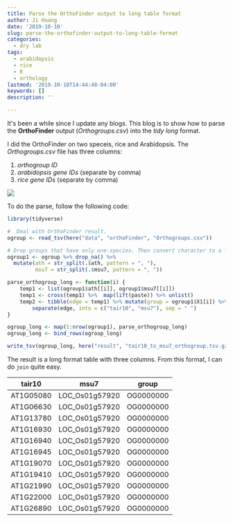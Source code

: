 ```yaml
---
title: Parse the OrthoFinder output to long table format
author: Ji Huang
date: '2019-10-10'
slug: parse-the-orthofinder-output-to-long-table-format
categories:
  - dry lab
tags:
  - arabidopsis
  - rice
  - R
  - orthology
lastmod: '2019-10-10T14:44:48-04:00'
keywords: []
description: ''

---
```



It's been a while since I update any blogs. This blog is to show how to parse the **OrthoFinder** output (*Orthogroups.csv*) into the *tidy long* format.

<!--more-->

I did the OrthoFinder on two speceis, rice and Arabidopsis. The *Orthogroups.csv* file has three columns: 

1. *orthogroup ID*
2. *arabidopsis gene IDs* (separate by comma)
3. *rice gene IDs* (separate by comma)

![](https://i.imgur.com/6Qt4ouf.png)


To do the parse, follow the following code:


```r
library(tidyverse)

#  Deal with OrthoFinder result.
ogroup <- read_tsv(here("data", "orthoFinder", "Orthogroups.csv"))

# Drop groups that have only one-species. Then convert character to a list.
ogroup1 <- ogroup %>% drop_na() %>% 
  mutate(ath = str_split(.$ath, pattern = ", "),  
         msu7 = str_split(.$msu7, pattern = ", "))

parse_orthogroup_long <- function(i) {
    temp1 <- list(ogroup1$ath[[i]], ogroup1$msu7[[i]])
    temp1 <- cross(temp1) %>%  map(lift(paste)) %>% unlist()
    temp2 <- tibble(edge = temp1) %>% mutate(group = ogroup1$X1[i]) %>% 
        separate(edge, into = c("tair10", "msu7"), sep = " ")
}

ogroup_long <- map(1:nrow(ogroup1), parse_orthogroup_long)
ogroup_long <- bind_rows(ogroup_long)

write_tsv(ogroup_long, here("result", "tair10_to_msu7_orthogroup.tsv.gz"))

```

The result is a long format table with three columns. From this format, I can do `join` quite easy.

**tair10**|**msu7**|**group**
:-----:|:-----:|:-----:
AT1G05080|LOC\_Os01g57920|OG0000000
AT1G06630|LOC\_Os01g57920|OG0000000
AT1G13780|LOC\_Os01g57920|OG0000000
AT1G16930|LOC\_Os01g57920|OG0000000
AT1G16940|LOC\_Os01g57920|OG0000000
AT1G16945|LOC\_Os01g57920|OG0000000
AT1G19070|LOC\_Os01g57920|OG0000000
AT1G19410|LOC\_Os01g57920|OG0000000
AT1G21990|LOC\_Os01g57920|OG0000000
AT1G22000|LOC\_Os01g57920|OG0000000
AT1G26890|LOC\_Os01g57920|OG0000000



